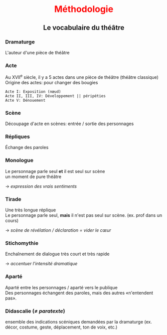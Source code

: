 <h1 align='center' style='color: red'>Méthodologie</h1>
<h2 align='center'>Le vocabulaire du théâtre</h2>

### Dramaturge
L'auteur d'une pièce de théâtre

### Acte
 Au XVII<sup>e</sup> siècle, il y a 5 actes dans une pièce de théâtre (théâtre classique)  
Origine des actes: pour changer des bougies

	Acte I: Exposition (nœud)
	Acte II, III, IV: Développement || péripéties
	Acte V: Dénouement

### Scène
Découpage d'acte en scènes: entrée / sortie des personnages

### Répliques
Échange des paroles

### Monologue
Le personnage parle seul **et** il est seul sur scène  
un moment de pure théâtre

-> *expression des vrais sentiments*

### Tirade
Une très longue réplique  
Le personnage parle seul, **mais** il n'est pas seul sur scène. (ex. prof dans un cours)

-> *scène de révélation / déclaration = vider le cœur*

### Stichomythie
Enchaînement de dialogue très court et très rapide

-> *accentuer l'intensité dramatique*

### Aparté
Aparté entre les personnages / aparté vers le publique  
Des personnages échangent des paroles, mais des autres «n'entendent pas». 

### Didascalie (*≠ paratexte*)
ensemble des indications scéniques demandées par la dramaturge (ex. décor, costume, geste, déplacement, ton de voix, etc.)




